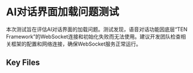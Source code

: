 # AI对话界面加载问题测试

本次测试旨在评估AI对话界面的加载问题。测试发现，语音对话功能因底层“TEN Framework”的WebSocket连接和初始化失败而无法使用。建议开发团队检查相关框架的配置和网络连接，确保WebSocket服务正常运行。

## Key Files

